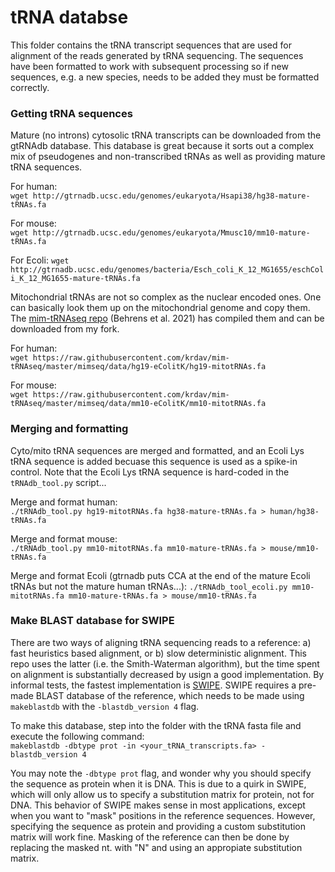 # tRNA databse
This folder contains the tRNA transcript sequences that are used for alignment of the reads generated by tRNA sequencing.
The sequences have been formatted to work with subsequent processing so if new sequences, e.g. a new species, needs to be added they must be formatted correctly.


### Getting tRNA sequences
Mature (no introns) cytosolic tRNA transcripts can be downloaded from the gtRNAdb database.
This database is great because it sorts out a complex mix of pseudogenes and non-transcribed tRNAs as well as providing mature tRNA sequences.

For human:  
`wget http://gtrnadb.ucsc.edu/genomes/eukaryota/Hsapi38/hg38-mature-tRNAs.fa`

For mouse:  
`wget http://gtrnadb.ucsc.edu/genomes/eukaryota/Mmusc10/mm10-mature-tRNAs.fa`

For Ecoli:
`wget http://gtrnadb.ucsc.edu/genomes/bacteria/Esch_coli_K_12_MG1655/eschColi_K_12_MG1655-mature-tRNAs.fa`


Mitochondrial tRNAs are not so complex as the nuclear encoded ones.
One can basically look them up on the mitochondrial genome and copy them.
The [mim-tRNAseq repo](https://github.com/nedialkova-lab/mim-tRNAseq) (Behrens et al. 2021) has compiled them and can be downloaded from my fork.

For human:  
`wget https://raw.githubusercontent.com/krdav/mim-tRNAseq/master/mimseq/data/hg19-eColitK/hg19-mitotRNAs.fa`

For mouse:  
`wget https://raw.githubusercontent.com/krdav/mim-tRNAseq/master/mimseq/data/mm10-eColitK/mm10-mitotRNAs.fa`



### Merging and formatting
Cyto/mito tRNA sequences are merged and formatted, and an Ecoli Lys tRNA sequence is added becuase this sequence is used as a spike-in control.
Note that the Ecoli Lys tRNA sequence is hard-coded in the `tRNAdb_tool.py` script...


Merge and format human:  
`./tRNAdb_tool.py hg19-mitotRNAs.fa hg38-mature-tRNAs.fa > human/hg38-tRNAs.fa`

Merge and format mouse:  
`./tRNAdb_tool.py mm10-mitotRNAs.fa mm10-mature-tRNAs.fa > mouse/mm10-tRNAs.fa`

Merge and format Ecoli (gtrnadb puts CCA at the end of the mature Ecoli tRNAs but not the mature human tRNAs...):
`./tRNAdb_tool_ecoli.py mm10-mitotRNAs.fa mm10-mature-tRNAs.fa > mouse/mm10-tRNAs.fa`



### Make BLAST database for SWIPE
There are two ways of aligning tRNA sequencing reads to a reference: a) fast heuristics based alignment, or b) slow deterministic alignment.
This repo uses the latter (i.e. the Smith-Waterman algorithm), but the time spent on alignment is substantially decreased by usign a good implementation.
By informal tests, the fastest implementation is [SWIPE](https://github.com/torognes/swipe).
SWIPE requires a pre-made BLAST database of the reference, which needs to be made using `makeblastdb` with the `-blastdb_version 4` flag.

To make this database, step into the folder with the tRNA fasta file and execute the following command:  
`makeblastdb -dbtype prot -in <your_tRNA_transcripts.fa> -blastdb_version 4`

You may note the `-dbtype prot` flag, and wonder why you should specify the sequence as protein when it is DNA.
This is due to a quirk in SWIPE, which will only allow us to specify a substitution matrix for protein, not for DNA.
This behavior of SWIPE makes sense in most applications, except when you want to "mask" positions in the reference sequences.
However, specifying the sequence as protein and providing a custom substitution matrix will work fine.
Masking of the reference can then be done by replacing the masked nt. with "N" and using an appropiate substitution matrix.





